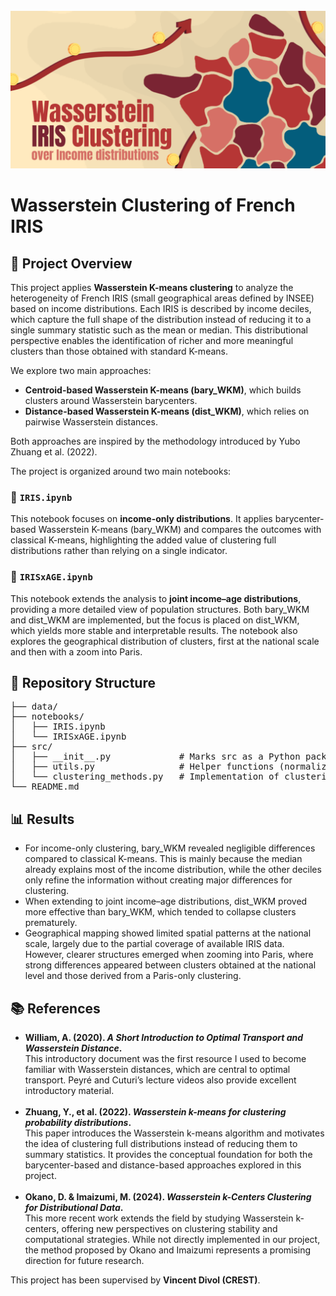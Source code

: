 <br />
<div align="center">
  <a href="https://github.com/moranenzo/Music-Genre-Classifier">
    <img src="banner.png">
  </a>
</div>

<h1>Wasserstein Clustering of French IRIS</h1>

<h2>📌 Project Overview</h2>

<p>
This project applies <b>Wasserstein K-means clustering</b> to analyze the heterogeneity of French IRIS (small geographical areas defined by INSEE) based on income distributions.
Each IRIS is described by income deciles, which capture the full shape of the distribution instead of reducing it to a single summary statistic such as the mean or median. This distributional perspective enables the identification of richer and more meaningful clusters than those obtained with standard K-means.
</p>

<p>We explore two main approaches:</p>
<ul>
  <li><b>Centroid-based Wasserstein K-means (bary_WKM)</b>, which builds clusters around Wasserstein barycenters.</li>
  <li><b>Distance-based Wasserstein K-means (dist_WKM)</b>, which relies on pairwise Wasserstein distances.</li>
</ul>

<p>
Both approaches are inspired by the methodology introduced by Yubo Zhuang et al. (2022).
</p>

<p>The project is organized around two main notebooks:</p>

<h3>📒 <code>IRIS.ipynb</code></h3>
<p>
This notebook focuses on <b>income-only distributions</b>. It applies barycenter-based Wasserstein K-means (bary_WKM) and compares the outcomes with classical K-means, highlighting the added value of clustering full distributions rather than relying on a single indicator.
</p>

<h3>📒 <code>IRISxAGE.ipynb</code></h3>
<p>
This notebook extends the analysis to <b>joint income–age distributions</b>, providing a more detailed view of population structures. Both bary_WKM and dist_WKM are implemented, but the focus is placed on dist_WKM, which yields more stable and interpretable results. The notebook also explores the geographical distribution of clusters, first at the national scale and then with a zoom into Paris.
</p>

<h2>📂 Repository Structure</h2>

<pre>
├── data/ 
├── notebooks/
│   ├── IRIS.ipynb
│   └── IRISxAGE.ipynb
├── src/
│   ├── __init__.py             # Marks src as a Python package  
│   ├── utils.py                # Helper functions (normalization, plotting, etc.)  
│   └── clustering_methods.py   # Implementation of clustering methods  
└── README.md 
</pre>

<h2>📊 Results</h2>

<ul>
  <li>For income-only clustering, bary_WKM revealed negligible differences compared to classical K-means. This is mainly because the median already explains most of the income distribution, while the other deciles only refine the information without creating major differences for clustering.</li>
  <li>When extending to joint income–age distributions, dist_WKM proved more effective than bary_WKM, which tended to collapse clusters prematurely.</li>
  <li>Geographical mapping showed limited spatial patterns at the national scale, largely due to the partial coverage of available IRIS data. However, clearer structures emerged when zooming into Paris, where strong differences appeared between clusters obtained at the national level and those derived from a Paris-only clustering.</li>
</ul>

<h2>📚 References</h2>

<ul>
  <li>
    <b>William, A. (2020). <i>A Short Introduction to Optimal Transport and Wasserstein Distance</i>.</b><br>
    This introductory document was the first resource I used to become familiar with Wasserstein distances, which are central to optimal transport. Peyré and Cuturi’s lecture videos also provide excellent introductory material.
  </li>
  <br>
  <li>
    <b>Zhuang, Y., et al. (2022). <i>Wasserstein k-means for clustering probability distributions</i>.</b><br>
    This paper introduces the Wasserstein k-means algorithm and motivates the idea of clustering full distributions instead of reducing them to summary statistics. It provides the conceptual foundation for both the barycenter-based and distance-based approaches explored in this project.
  </li>
  <br>
  <li>
    <b>Okano, D. & Imaizumi, M. (2024). <i>Wasserstein k-Centers Clustering for Distributional Data</i>.</b><br>
    This more recent work extends the field by studying Wasserstein k-centers, offering new perspectives on clustering stability and computational strategies. While not directly implemented in our project, the method proposed by Okano and Imaizumi represents a promising direction for future research.
  </li>
</ul>

<p>
This project has been supervised by <b>Vincent Divol (CREST)</b>.
</p>
